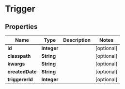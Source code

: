 

# Trigger


## Properties

| Name | Type | Description | Notes |
|------------ | ------------- | ------------- | -------------|
|**id** | **Integer** |  |  [optional] |
|**classpath** | **String** |  |  [optional] |
|**kwargs** | **String** |  |  [optional] |
|**createdDate** | **String** |  |  [optional] |
|**triggererId** | **Integer** |  |  [optional] |



